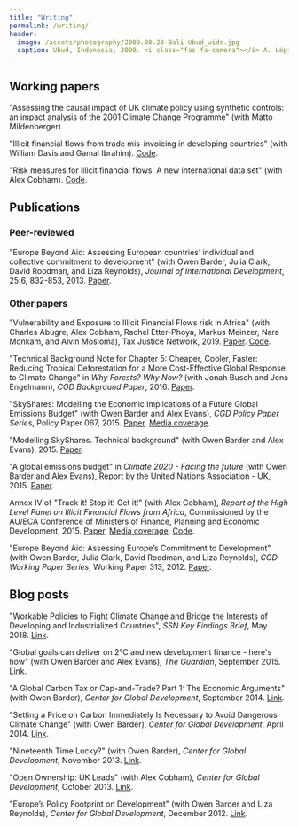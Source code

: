 ```yaml
---
title: "Writing"
permalink: /writing/
header:
  image: /assets/photography/2009.08.28-Bali-Ubud_wide.jpg
  caption: Ubud, Indonesia, 2009. <i class="fas fa-camera"></i> A. Lépissier
---
```


## Working papers

"Assessing the causal impact of UK climate policy using synthetic controls: an impact analysis of the 2001 Climate Change Programme" (with Matto Mildenberger).

"Illicit financial flows from trade mis-invoicing in developing countries" (with William Davis and Gamal Ibrahim). [Code](https://github.com/walice/Trade-IFF).

"Risk measures for illicit financial flows. A new international data set" (with Alex Cobham). [Code](https://github.com/walice/Risk-Analysis-IFF).

## Publications

### Peer-reviewed

"Europe Beyond Aid: Assessing European countries’ individual and collective commitment to development" (with Owen Barder, Julia Clark, David Roodman, and Liza Reynolds), *Journal of International Development*, 25:6, 832-853, 2013. [Paper](https://onlinelibrary.wiley.com/doi/full/10.1002/jid.2933).

### Other papers

"Vulnerability and Exposure to Illicit Financial Flows risk in Africa" (with Charles Abugre, Alex Cobham, Rachel Etter-Phoya, Markus Meinzer, Nara Monkam, and Alvin Mosioma), Tax Justice Network, 2019. [Paper](https://www.taxjustice.net/wp-content/uploads/2019/08/Vulnerability-and-Exposure-to-Illicit-Financial-Flows-risk-in-Africa_August-2019_Tax-Justice-Network.pdf). [Code](https://github.com/walice/Risk-Analysis-IFF).

"Technical Background Note for Chapter 5: Cheaper, Cooler, Faster: Reducing Tropical Deforestation for a More Cost-Effective Global Response to Climate Change" in *Why Forests? Why Now?* (with Jonah Busch and Jens Engelmann), *CGD Background Paper*, 2016. [Paper](https://www.cgdev.org/sites/default/files/why-forests-chapter5-background-note.pdf).

"SkyShares: Modelling the Economic Implications of a Future Global Emissions Budget" (with Owen Barder and Alex Evans), *CGD Policy Paper Series*, Policy Paper 067, 2015. [Paper](https://www.cgdev.org/publication/skyshares-modelling-economic-implications-future-global-emissions-budget). [Media coverage](https://www.theguardian.com/global-development/2015/sep/24/global-goals-climate-change-2c-development-finance-emissions-trading).

"Modelling SkyShares. Technical background" (with Owen Barder and Alex Evans), 2015. [Paper](/assets/Modelling-SkyShares-Technical-Background.pdf).

"A global emissions budget" in *Climate 2020 - Facing the future* (with Owen Barder and Alex Evans), Report by the United Nations Association - UK, 2015. [Paper](http://e59114bec18f33b2ba6d-67d853478b97815e7adb8b9373d7dc7d.r53.cf2.rackcdn.com/CLIMATE2020.pdf).

Annex IV of "Track it! Stop it! Get it!" (with Alex Cobham), *Report of the High Level Panel on Illicit Financial Flows from Africa*, Commissioned by the AU/ECA Conference of Ministers of Finance, Planning and Economic Development, 2015. [Paper](https://www.uneca.org/sites/default/files/PublicationFiles/iff_main_report_26feb_en.pdf). [Media coverage](https://www.theguardian.com/global-development/2015/feb/02/africa-tax-avoidance-money-laundering-illicit-financial-flows). [Code](https://github.com/walice/Illicit-financial-flows).

"Europe Beyond Aid: Assessing Europe’s Commitment to Development" (with Owen Barder, Julia Clark, David Roodman, and Liza Reynolds), *CGD Working Paper Series*, Working Paper 313, 2012. [Paper](https://www.cgdev.org/publication/europe-beyond-aid-assessing-europe%E2%80%99s-commitment-development-working-paper-313).

## Blog posts

"Workable Policies to Fight Climate Change and Bridge the Interests of Developing and Industrialized Countries", *SSN Key Findings Brief*, May 2018. [Link](https://scholars.org/contribution/workable-policies-fight-climate-change-and-bridge-interests-developing-and).

"Global goals can deliver on 2&deg;C and new development finance - here's how" (with Owen Barder and Alex Evans), *The Guardian*, September 2015. [Link](https://www.theguardian.com/global-development/2015/sep/24/global-goals-climate-change-2c-development-finance-emissions-trading).

"A Global Carbon Tax or Cap-and-Trade? Part 1: The Economic Arguments" (with Owen Barder), *Center for Global Development*, September 2014. [Link](https://www.cgdev.org/blog/global-carbon-tax-or-cap-and-trade-part-1-economic-arguments).

"Setting a Price on Carbon Immediately Is Necessary to Avoid Dangerous Climate Change" (with Owen Barder), *Center for Global Development*, April 2014. [Link](https://www.cgdev.org/blog/setting-price-carbon-immediately-necessary-avoid-dangerous-climate-change).

"Nineteenth Time Lucky?" (with Owen Barder), *Center for Global Development*, November 2013. [Link](https://www.cgdev.org/blog/nineteenth-time-lucky).

"Open Ownership: UK Leads" (with Alex Cobham), *Center for Global Development*, October 2013. [Link](https://www.cgdev.org/blog/open-ownership-uk-leads).

"Europe’s Policy Footprint on Development" (with Owen Barder and Liza Reynolds), *Center for Global Development*, December 2012. [Link](https://www.cgdev.org/blog/europe%E2%80%99s-policy-footprint-development).

